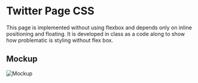 # Twitter Page CSS

This page is implemented without using flexbox and depends only on inline positioning and floating. It is developed in class as a code along to show how problematic is styling without flex box.

## Mockup
![Mockup](imgs/mockup.jpg)
